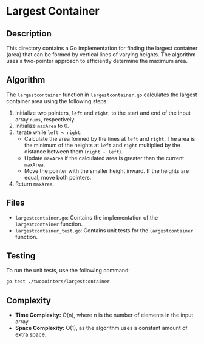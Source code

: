 # Largest Container

## Description

This directory contains a Go implementation for finding the largest container (area) that can be formed by vertical lines of varying heights. The algorithm uses a two-pointer approach to efficiently determine the maximum area.

## Algorithm

The `largestcontainer` function in `largestcontainer.go` calculates the largest container area using the following steps:

1.  Initialize two pointers, `left` and `right`, to the start and end of the input array `nums`, respectively.
2.  Initialize `maxArea` to 0.
3.  Iterate while `left < right`:
    *   Calculate the area formed by the lines at `left` and `right`. The area is the minimum of the heights at `left` and `right` multiplied by the distance between them (`right - left`).
    *   Update `maxArea` if the calculated area is greater than the current `maxArea`.
    *   Move the pointer with the smaller height inward. If the heights are equal, move both pointers.
4.  Return `maxArea`.

## Files

*   `largestcontainer.go`: Contains the implementation of the `largestcontainer` function.
*   `largestcontainer_test.go`: Contains unit tests for the `largestcontainer` function.

## Testing

To run the unit tests, use the following command:

```bash
go test ./twopointers/largestcontainer
```

## Complexity

*   **Time Complexity:** O(n), where n is the number of elements in the input array.
*   **Space Complexity:** O(1), as the algorithm uses a constant amount of extra space.
```